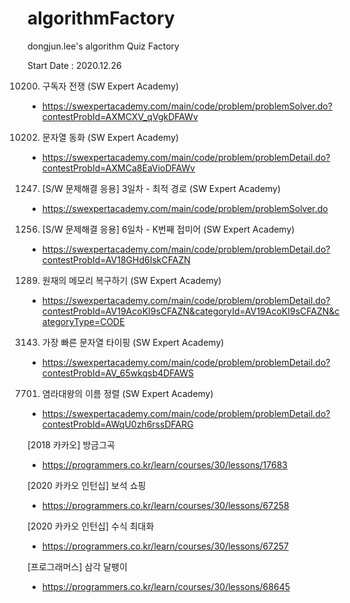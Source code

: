 # algorithmFactory
dongjun.lee's algorithm Quiz Factory

Start Date : 2020.12.26

10200. 구독자 전쟁 (SW Expert Academy)
 - https://swexpertacademy.com/main/code/problem/problemSolver.do?contestProbId=AXMCXV_qVgkDFAWv
10202. 문자열 동화 (SW Expert Academy)
  - https://swexpertacademy.com/main/code/problem/problemDetail.do?contestProbId=AXMCa8EaVioDFAWv
1247. [S/W 문제해결 응용] 3일차 - 최적 경로 (SW Expert Academy)
 - https://swexpertacademy.com/main/code/problem/problemSolver.do
1256. [S/W 문제해결 응용] 6일차 - K번째 접미어 (SW Expert Academy)
 - https://swexpertacademy.com/main/code/problem/problemDetail.do?contestProbId=AV18GHd6IskCFAZN
1289. 원재의 메모리 복구하기 (SW Expert Academy)
 - https://swexpertacademy.com/main/code/problem/problemDetail.do?contestProbId=AV19AcoKI9sCFAZN&categoryId=AV19AcoKI9sCFAZN&categoryType=CODE
3143. 가장 빠른 문자열 타이핑 (SW Expert Academy)
 - https://swexpertacademy.com/main/code/problem/problemDetail.do?contestProbId=AV_65wkqsb4DFAWS
7701. 염라대왕의 이름 정렬 (SW Expert Academy)
 - https://swexpertacademy.com/main/code/problem/problemDetail.do?contestProbId=AWqU0zh6rssDFARG
 
 [2018 카카오] 방금그곡
 - https://programmers.co.kr/learn/courses/30/lessons/17683
 
[2020 카카오 인턴십] 보석 쇼핑
 - https://programmers.co.kr/learn/courses/30/lessons/67258
 
[2020 카카오 인턴십] 수식 최대화
 - https://programmers.co.kr/learn/courses/30/lessons/67257
 
[프로그래머스] 삼각 달팽이
 - https://programmers.co.kr/learn/courses/30/lessons/68645
 
